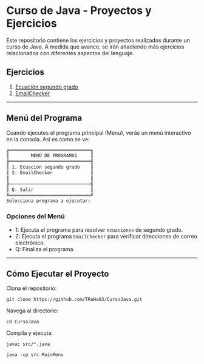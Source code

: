 # Curso de Java - Proyectos y Ejercicios

Este repositorio contiene los ejercicios y proyectos realizados durante un curso de Java.
A medida que avance, se irán añadiendo más ejercicios relacionados con diferentes aspectos del lenguaje.

## Ejercicios

1. [Ecuación segundo grado](Ecuacion.md)
2. [EmailChecker](EmailChecker.md)

---

## Menú del Programa 

Cuando ejecutes el programa principal (Menu), verás un menú interactivo en la consola. Así es como se ve:

```css
╔══════════════════════════════╗
║        MENÚ DE PROGRAMAS     ║
╠══════════════════════════════╣
║ 1. Ecuación segundo grado    ║
║ 2. EmailChecker              ║
║                              ║
╠──────────────────────────────╣
║ Q. Salir                     ║
╚══════════════════════════════╝
Selecciona programa a ejecutar:
```
###  Opciones del Menú

* 1: Ejecuta el programa para resolver `ecuaciones` de segundo grado.
* 2: Ejecuta el programa `EmailChecker` para verificar direcciones de correo electrónico.
* Q: Finaliza el programa.

---

## Cómo Ejecutar el Proyecto
Clona el repositorio:

`git clone https://github.com/TRuHa83/CursoJava.git`

Navega al directorio:

`cd CursoJava`

Compila y ejecuta:

`javac src/*.java`

`java -cp src MainMenu`
